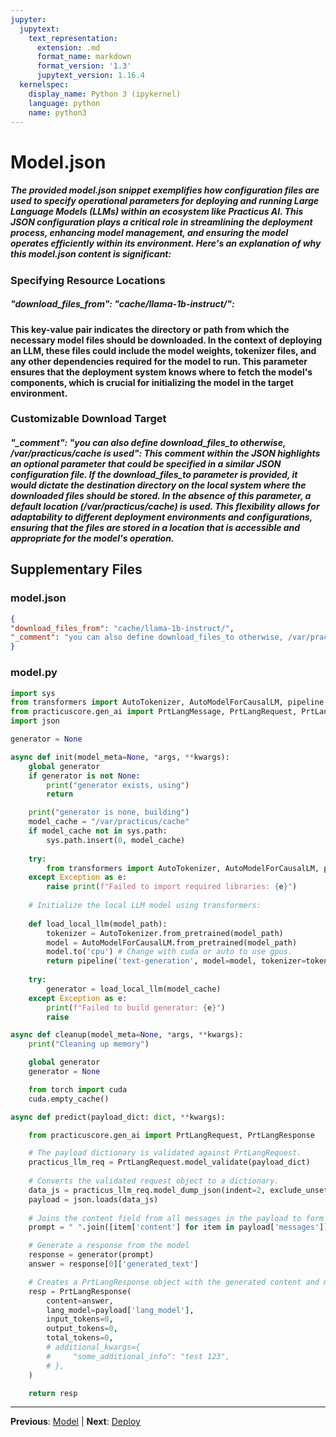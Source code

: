 ```yaml
---
jupyter:
  jupytext:
    text_representation:
      extension: .md
      format_name: markdown
      format_version: '1.3'
      jupytext_version: 1.16.4
  kernelspec:
    display_name: Python 3 (ipykernel)
    language: python
    name: python3
---
```


# Model.json


##### The provided model.json snippet exemplifies how configuration files are used to specify operational parameters for deploying and running Large Language Models (LLMs) within an ecosystem like Practicus AI. This JSON configuration plays a critical role in streamlining the deployment process, enhancing model management, and ensuring the model operates efficiently within its environment. Here's an explanation of why this model.json content is significant:


### Specifying Resource Locations



##### "download_files_from": "cache/llama-1b-instruct/": 

#### This key-value pair indicates the directory or path from which the necessary model files should be downloaded. In the context of deploying an LLM, these files could include the model weights, tokenizer files, and any other dependencies required for the model to run. This parameter ensures that the deployment system knows where to fetch the model's components, which is crucial for initializing the model in the target environment.


### Customizable Download Target



##### "_comment": "you can also define download_files_to otherwise, /var/practicus/cache is used": This comment within the JSON highlights an optional parameter that could be specified in a similar JSON configuration file. If the download_files_to parameter is provided, it would dictate the destination directory on the local system where the downloaded files should be stored. In the absence of this parameter, a default location (/var/practicus/cache) is used. This flexibility allows for adaptability to different deployment environments and configurations, ensuring that the files are stored in a location that is accessible and appropriate for the model's operation.


## Supplementary Files

### model.json
```json
{
"download_files_from": "cache/llama-1b-instruct/",
"_comment": "you can also define download_files_to otherwise, /var/practicus/cache is used"
}
```

### model.py
```python
import sys
from transformers import AutoTokenizer, AutoModelForCausalLM, pipeline
from practicuscore.gen_ai import PrtLangMessage, PrtLangRequest, PrtLangResponse
import json

generator = None

async def init(model_meta=None, *args, **kwargs):
    global generator
    if generator is not None:
        print("generator exists, using")
        return

    print("generator is none, building")
    model_cache = "/var/practicus/cache"
    if model_cache not in sys.path:
        sys.path.insert(0, model_cache)
    
    try:
        from transformers import AutoTokenizer, AutoModelForCausalLM, pipeline
    except Exception as e:
        raise print(f"Failed to import required libraries: {e}")
    
    # Initialize the local LLM model using transformers:
    
    def load_local_llm(model_path):
        tokenizer = AutoTokenizer.from_pretrained(model_path)
        model = AutoModelForCausalLM.from_pretrained(model_path)
        model.to('cpu') # Change with cuda or auto to use gpus.
        return pipeline('text-generation', model=model, tokenizer=tokenizer, max_new_tokens=200)
    
    try:
        generator = load_local_llm(model_cache)
    except Exception as e:
        print(f"Failed to build generator: {e}")
        raise

async def cleanup(model_meta=None, *args, **kwargs):
    print("Cleaning up memory")

    global generator
    generator = None

    from torch import cuda
    cuda.empty_cache()

async def predict(payload_dict: dict, **kwargs):

    from practicuscore.gen_ai import PrtLangRequest, PrtLangResponse

    # The payload dictionary is validated against PrtLangRequest.
    practicus_llm_req = PrtLangRequest.model_validate(payload_dict)
    
    # Converts the validated request object to a dictionary.
    data_js = practicus_llm_req.model_dump_json(indent=2, exclude_unset=True)
    payload = json.loads(data_js)
    
    # Joins the content field from all messages in the payload to form the prompt string.
    prompt = " ".join([item['content'] for item in payload['messages']])

    # Generate a response from the model
    response = generator(prompt)
    answer = response[0]['generated_text']

    # Creates a PrtLangResponse object with the generated content and metadata about the language model and token usage
    resp = PrtLangResponse(
        content=answer,
        lang_model=payload['lang_model'],
        input_tokens=0,
        output_tokens=0,
        total_tokens=0,
        # additional_kwargs={
        #     "some_additional_info": "test 123",
        # },
    )

    return resp
```


---

**Previous**: [Model](model.md) | **Next**: [Deploy](deploy.md)
